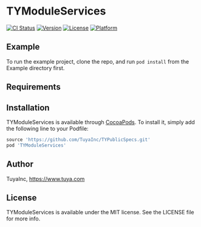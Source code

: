 # TYModuleServices

[![CI Status](https://img.shields.io/travis/陈立/TYModuleServices.svg?style=flat)](https://travis-ci.org/陈立/TYModuleServices)
[![Version](https://img.shields.io/cocoapods/v/TYModuleServices.svg?style=flat)](https://cocoapods.org/pods/TYModuleServices)
[![License](https://img.shields.io/cocoapods/l/TYModuleServices.svg?style=flat)](https://cocoapods.org/pods/TYModuleServices)
[![Platform](https://img.shields.io/cocoapods/p/TYModuleServices.svg?style=flat)](https://cocoapods.org/pods/TYModuleServices)

## Example

To run the example project, clone the repo, and run `pod install` from the Example directory first.

## Requirements

## Installation

TYModuleServices is available through [CocoaPods](https://cocoapods.org). To install
it, simply add the following line to your Podfile:

```ruby
source 'https://github.com/TuyaInc/TYPublicSpecs.git'
pod 'TYModuleServices'
```

## Author

TuyaInc, https://www.tuya.com

## License

TYModuleServices is available under the MIT license. See the LICENSE file for more info.
